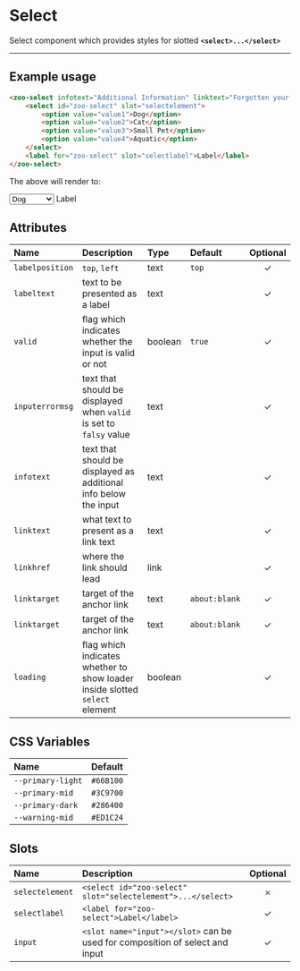 # Select

Select component which provides styles for slotted **`<select>...</select>`**

***

## Example usage

```HTML
<zoo-select infotext="Additional Information" linktext="Forgotten your password?" linkhref="https://zooplus.github.io/zoo-web-components/">
	<select id="zoo-select" slot="selectelement">
		<option value="value1">Dog</option>
		<option value="value2">Cat</option>
		<option value="value3">Small Pet</option>
		<option value="value4">Aquatic</option>
	</select>
	<label for="zoo-select" slot="selectlabel">Label</label>
</zoo-select>
```

The above will render to:

<zoo-select infotext="Additional Information" linktext="Forgotten your password?" linkhref="https://zooplus.github.io/zoo-web-components/">
	<select slot="selectelement">
		<option value="value1">Dog</option>
		<option value="value2">Cat</option>
		<option value="value3">Small Pet</option>
		<option value="value4">Aquatic</option>
	</select>
	<label for="zoo-select" slot="selectlabel">Label</label>
</zoo-select>

## Attributes

| **Name**        | **Description**                                                             | **Type** | **Default**   | **Optional** |
| :-------------- | :-------------------------------------------------------------------------- | :------- | :------------ | :----------: |
| `labelposition` | `top`, `left`                                                               | text     | `top`         |   &#10003;   |
| `labeltext`     | text to be presented as a label                                             | text     |               |   &#10003;   |
| `valid`         | flag which indicates whether the input is valid or not                      | boolean  | `true`        |   &#10003;   |
| `inputerrormsg` | text that should be displayed when `valid` is set to `falsy` value          | text     |               |   &#10003;   |
| `infotext`      | text that should be displayed as additional info below the input            | text     |               |   &#10003;   |
| `linktext`      | what text to present as a link text                                         | text     |               |   &#10003;   |
| `linkhref`      | where the link should lead                                                  | link     |               |   &#10003;   |
| `linktarget`    | target of the anchor link                                                   | text     | `about:blank` |   &#10003;   |
| `linktarget`    | target of the anchor link                                                   | text     | `about:blank` |   &#10003;   |
| `loading`       | flag which indicates whether to show loader inside slotted `select` element | boolean  |               |   &#10003;   |

## CSS Variables

| **Name**          | **Default** |
| :---------------- | :---------- |
| `--primary-light` | `#66B100`   |
| `--primary-mid`   | `#3C9700`   |
| `--primary-dark`  | `#286400`   |
| `--warning-mid`   | `#ED1C24`   |

## Slots

| **Name**        | **Description**                                                              | **Optional** |
| :-------------- | :--------------------------------------------------------------------------- | :----------: |
| `selectelement` | `<select id="zoo-select" slot="selectelement">...</select>`                  |   &#65794;   |
| `selectlabel`   | `<label for="zoo-select">Label</label>`                                      |   &#10003;   |
| `input`         | `<slot name="input"></slot>` can be used for composition of select and input |   &#10003;   |
